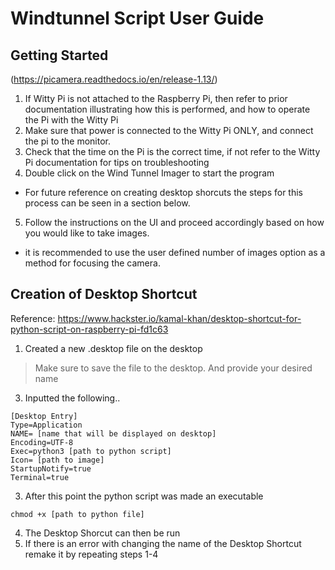 # Windtunnel Script User Guide

## Getting Started
(https://picamera.readthedocs.io/en/release-1.13/)
1. If Witty Pi is not attached to the Raspberry Pi, then refer to prior documentation illustrating how this is performed, and how to operate the Pi with the Witty Pi
2. Make sure that power is connected to the Witty Pi ONLY, and connect the pi to the monitor.
3. Check that the time on the Pi is the correct time, if not refer to the Witty Pi documentation for tips on troubleshooting
4. Double click on the Wind Tunnel Imager to start the program
  * For future reference on creating desktop shorcuts the steps for this process can be seen in a section below.
5. Follow the instructions on the UI and proceed accordingly based on how you would like to take images.
  * it is recommended to use the user defined number of images option as a method for focusing the camera. 
## Creation of Desktop Shortcut
Reference: https://www.hackster.io/kamal-khan/desktop-shortcut-for-python-script-on-raspberry-pi-fd1c63

1. Created a new .desktop file on the desktop 
> Make sure to save the file to the desktop. And provide your desired name
3. Inputted the following..
```
[Desktop Entry]
Type=Application
NAME= [name that will be displayed on desktop]
Encoding=UTF-8
Exec=python3 [path to python script]
Icon= [path to image]
StartupNotify=true
Terminal=true
```
3. After this point the python script was made an executable
```
chmod +x [path to python file]
```
4. The Desktop Shorcut can then be run 
5. If there is an error with changing the name of the Desktop Shortcut remake it by repeating steps 1-4

